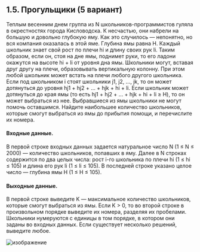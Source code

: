 ## 1.5. Прогульщики (5 вариант)
Теплым весенним днем группа из N школьников-программистов гуляла в окрестностях города Кисловодска. К несчастью, они набрели на большую и довольно глубокую яму. Как это случилось — непонятно, но вся компания оказалась в этой яме.
Глубина ямы равна H. Каждый школьник знает свой рост по плечи hi и длину своих рук li. Таким образом, если он, стоя на дне ямы, поднимет руки, то его ладони окажутся на высоте hi + li от уровня дна ямы. Школьники могут, вставая друг другу на плечи, образовывать вертикальную колонну. При этом любой школьник может встать на плечи любого другого школьника. Если под школьником i стоят школьники j1, j2, …, jk, то он может дотянуться до уровня hj1 + hj2 + … + hjk + hi + li.
Если школьник может дотянуться до края ямы (то есть hj1 + hj2 + … + hjk + hi + li ≥ H), то он может выбраться из нее. Выбравшиеся из ямы школьники не могут помочь оставшимся.
Найдите наибольшее количество школьников, которые смогут выбраться из ямы до прибытия помощи, и перечислите их номера.

#### Входные данные.
В первой строке входных данных задается натуральное число N (1 ≤ N ≤ 2000) — количество школьников, попавших в яму.
Далее в N строках содержится по два целых числа: рост i-го школьника по плечи hi (1 ≤ hi ≤ 105) и длина его рук li (1 ≤ li ≤ 105).
В последней строке указано целое число — глубина ямы H (1 ≤ H ≤ 105).

#### Выходные данные.
В первой строке выведите K — максимальное количество школьников, которые смогут выбраться из ямы. Если K > 0, то во второй строке в произвольном порядке выведите их номера, разделяя их пробелами. Школьники нумеруются с единицы в том порядке, в котором они заданы во входных данных. Если существует несколько решений, выведите любое.

![изображение](https://user-images.githubusercontent.com/63126813/167702080-bba5c6bd-ec83-4dbc-b6e0-d358ce0c64e8.png)

